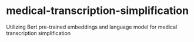 # medical-transcription-simplification
Utilizing Bert pre-trained embeddings and language model for medical transcription simplification

